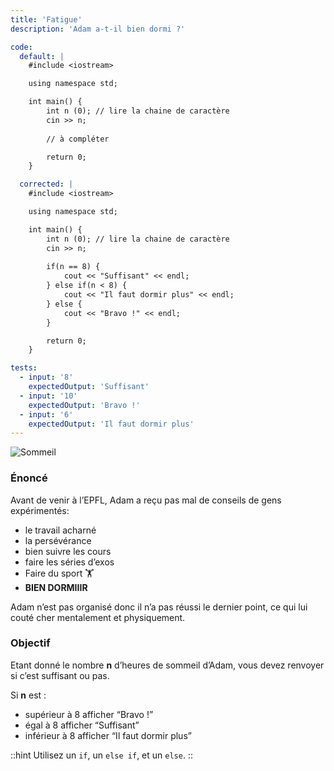 ```yaml
---
title: 'Fatigue'
description: 'Adam a-t-il bien dormi ?'

code:
  default: |
    #include <iostream>

    using namespace std;

    int main() {       
        int n (0); // lire la chaine de caractère  
        cin >> n;      
        
        // à compléter    

        return 0;
    }

  corrected: |
    #include <iostream>

    using namespace std;

    int main() {       
        int n (0); // lire la chaine de caractère  
        cin >> n;      
        
        if(n == 8) {
            cout << "Suffisant" << endl;
        } else if(n < 8) {
            cout << "Il faut dormir plus" << endl;
        } else {
            cout << "Bravo !" << endl;
        }      

        return 0;
    }

tests:
  - input: '8'
    expectedOutput: 'Suffisant'
  - input: '10'
    expectedOutput: 'Bravo !'
  - input: '6'
    expectedOutput: 'Il faut dormir plus'
---
```


![Sommeil](/banner/sommeil.png)

### Énoncé

Avant de venir à l’EPFL, Adam a reçu pas mal de conseils de gens expérimentés:

- le travail acharné
- la persévérance
- bien suivre les cours
- faire les séries d’exos
- Faire du sport 🏋️
- **BIEN DORMIIIR**

Adam n’est pas organisé donc il n’a pas réussi le dernier point, ce qui lui couté cher mentalement et physiquement.

### Objectif

Etant donné le nombre **n** d’heures de sommeil d’Adam, vous devez renvoyer si c’est suffisant ou pas.

Si **n** est :

- supérieur à 8 afficher “Bravo !”
- égal à 8 afficher “Suffisant”
- inférieur à 8 afficher “Il faut dormir plus”

::hint
Utilisez un `if`, un `else if`, et un `else`.
::
